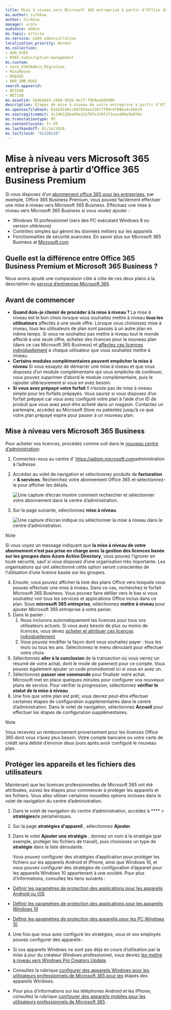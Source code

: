 ```yaml
---
title: Mise à niveau vers Microsoft 365 entreprise à partir d’Office 365 Business Premium
ms.author: sirkkuw
author: Sirkkuw
manager: scotv
audience: Admin
ms.topic: article
ms.service: o365-administration
localization_priority: Normal
ms.collection:
- Adm_O365
- M365-subscription-management
ms.custom:
- Core_O365Admin_Migration
- MiniMaven
- MSB365
- OKR_SMB_M365
search.appverid:
- BCS160
- MET150
ms.assetid: 5b4ba843-24b8-4526-8e1f-f9b9eab89d06
description: Étapes de mise à niveau de votre entreprise à partir d’Office 365 Business Premium vers Microsoft 365 Business.
ms.openlocfilehash: 61da9148ccb87654aa2391ff90c4f086a4cbbe24
ms.sourcegitcommit: 3c296126ba69a32af07e339f2f1eacdd8e5b878e
ms.translationtype: MT
ms.contentlocale: fr-FR
ms.lasthandoff: 01/14/2020
ms.locfileid: "41120138"
---
```

# <a name="upgrade-to-microsoft-365-business-from-office-365-business-premium"></a>Mise à niveau vers Microsoft 365 entreprise à partir d’Office 365 Business Premium

Si vous disposez d’un [abonnement office 365 pour les entreprises](https://products.office.com/compare-all-microsoft-office-products-4-column?activetab=tab:primaryr2), par exemple, Office 365 Business Premium, vous pouvez facilement effectuer une mise à niveau vers Microsoft 365 Business. Effectuez une mise à niveau vers Microsoft 365 Business si vous voulez ajouter : 
- Windows 10 professionnel (vers des PC exécutant Windows 8 ou version ultérieure)
- Contrôles simples qui gèrent les données métiers sur les appareils
- Fonctionnalités de sécurité avancées.
En savoir plus sur Microsoft 365 Business at [Microsoft.com](https://www.microsoft.com/microsoft-365/business)

## <a name="whats-the-difference-between-office-365-business-premium-and-microsoft-365-business"></a>Quelle est la différence entre Office 365 Business Premium et Microsoft 365 Business ?
Nous avons ajouté une comparaison côte à côte de ces deux plans à la description du [service d’entreprise Microsoft 365](https://docs.microsoft.com/office365/servicedescriptions/microsoft-365-service-descriptions/microsoft-365-business-service-description). 

## <a name="before-you-get-started"></a>Avant de commencer

- **Quand dois-je choisir de procéder à la mise à niveau ?** La mise à niveau est le bon choix lorsque vous souhaitez mettre à niveau **tous les utilisateurs** affectés à une seule offre. Lorsque vous choisissez mise à niveau, tous les utilisateurs de plan sont passés à un autre plan en même temps. Si vous ne souhaitez pas mettre à niveau tout le monde affecté à une seule offre, achetez des licences pour le nouveau plan (dans ce cas Microsoft 365 Business) et [affectez ces licences individuellement](https://docs.microsoft.com/office365/admin/manage/assign-licenses-to-users) à chaque utilisateur que vous souhaitez mettre à niveau. 
- **Certains modules complémentaires peuvent empêcher la mise à niveau** Si vous essayez de démarrer une mise à niveau et que vous disposez d’un module complémentaire qui vous empêche de continuer, vous pouvez supprimer d’abord le module complémentaire, puis le rajouter ultérieurement si vous en avez besoin. 
- **Si vous avez prépayé votre forfait** Il n’existe pas de mise à niveau simple pour les forfaits prépayés. Vous saurez si vous disposez d’un forfait prépayé car vous avez configuré votre plan à l’aide d’un ID de produit que vous avez peut-être acheté dans un magasin. Contactez un partenaire, accédez au Microsoft Store ou patientez jusqu’à ce que votre plan prépayé expire pour passer à un nouveau plan.

## <a name="upgrade-to-microsoft-365-business"></a>Mise à niveau vers Microsoft 365 Business
Pour acheter vos licences, procédez comme suit dans le [nouveau centre d’administration](https://docs.microsoft.com/office365/admin/microsoft-365-admin-center-preview):
1. Connectez-vous au centre d' <a href="https://go.microsoft.com/fwlink/p/?linkid=837890" target="_blank">https://admin.microsoft.com</a>administration à l’adresse.
2. Accédez au volet de navigation et sélectionnez produits de **facturation** \> **& services**. Recherchez votre abonnement Office 365 et sélectionnez-le pour afficher les détails. 

    ![Une capture d’écran montre comment rechercher et sélectionner votre abonnement dans le centre d’administration.](media/FindYourSubscription.png)

3. Sur la page suivante, sélectionnez **mise à niveau**. 

      ![Une capture d’écran indique où sélectionner la mise à niveau dans le centre d’administration.](media/SelectUpgrade.png)

  > [!NOTE]
  > Si vous voyez un message indiquant que **la mise à niveau de votre abonnement n’est pas prise en charge avec la gestion des licences basée sur les groupes dans Azure Active Directory**, vous pouvez l’ignorer en toute sécurité, sauf si vous disposez d’une organisation très importante. Les organisations qui ont sélectionné cette option seront conscientes de l’utilisation d’une licence basée sur les groupes.

4. Ensuite, vous pouvez afficher la liste des plans Office vers lesquels vous pouvez effectuer une mise à niveau. Dans ce cas, recherchez le forfait Microsoft 365 Business. Vous pouvez faire défiler vers le bas si vous souhaitez voir tous les services et applications Office inclus dans ce plan. Sous **microsoft 365 entreprise**, sélectionnez **mettre à niveau** pour ajouter Microsoft 365 entreprise à votre panier.
5. Dans le panier :
    1. Nous inclurons automatiquement les licences pour tous vos utilisateurs actuels. Si vous avez besoin de plus ou moins de licences, vous devez [acheter et attribuer ces licences individuellement](https://docs.microsoft.com/office365/admin/manage/assign-licenses-to-users).  
    2. Vous pouvez modifier la façon dont vous souhaitez payer : tous les mois ou tous les ans. Sélectionnez le menu déroulant pour effectuer votre choix.
6. Sélectionnez **aller à la conclusion** de la transaction où vous verrez un résumé de votre achat, dont le mode de paiement pour ce compte. Vous pouvez également ajouter un code promotionnel ici si vous en avez un.
7. Sélectionnez **passer une commande** pour finaliser votre achat.
Microsoft met en place quelques minutes pour configurer vos nouveaux plans de service. Pour vérifier la progression, sélectionnez **vérifier le statut de la mise à niveau**. 
1. Une fois que votre plan est prêt, vous devrez peut-être effectuer certaines étapes de configuration supplémentaires dans le centre d’administration. Dans le volet de navigation, sélectionnez **Accueil** pour effectuer les étapes de configuration supplémentaires.

> [!NOTE]
> Vous recevrez un remboursement proversement pour les licences Office 365 dont vous n’avez plus besoin. Votre compte bancaire ou votre carte de crédit sera débité d’environ deux jours après avoir configuré le nouveau plan.
  
## <a name="protect-user-devices-and-files"></a>Protéger les appareils et les fichiers des utilisateurs

Maintenant que les licences professionnelles de Microsoft 365 ont été attribuées, suivez les étapes pour commencer à protéger les appareils et les fichiers. Vous allez utiliser certaines nouvelles options incluses dans le volet de navigation du centre d’administration.
  
1. Dans le volet de navigation du centre d’administration, accédez à **** \> **stratégies**de périphériques.
    
2. Sur la page **stratégies d’appareil** , sélectionnez **Ajouter**.
    
3. Dans le volet **Ajouter une stratégie** , donnez un nom à la stratégie (par exemple, protéger les fichiers de travail), puis choisissez un type de **stratégie** dans la liste déroulante. 
    
    Vous pouvez configurer des stratégies d’application pour protéger les fichiers sur les appareils Android et iPhone, ainsi que Windows 10, et vous pouvez configurer des stratégies de configuration d’appareil pour les appareils Windows 10 appartenant à une société. Pour plus d’informations, consultez les liens suivants :
    
  - [Définir les paramètres de protection des applications pour les appareils Android ou iOS](app-protection-settings-for-android-and-ios.md)
    
  - [Définir les paramètres de protection des applications pour les appareils Windows 10](protection-settings-for-windows-10-devices.md)
    
  - [Définir les paramètres de protection des appareils pour les PC Windows 10](protection-settings-for-windows-10-pcs.md)
    
  
4. Une fois que vous avez configuré les stratégies, vous et vos employés pouvez configurer des appareils :
    
  - Si vos appareils Windows ne sont pas déjà en cours d’utilisation par la mise à jour du créateur Windows professionnel, vous devrez [les mettre à niveau vers Windows Pro Creators Update](upgrade-to-windows-pro-creators-update.md).
    
  - Consultez la rubrique [configurer des appareils Windows pour les utilisateurs professionnels de Microsoft 365 pour les](set-up-windows-devices.md) étapes des appareils Windows. 
    
  - Pour plus d’informations sur les téléphones Android et les iPhone, consultez la rubrique [configurer des appareils mobiles pour les utilisateurs professionnels de Microsoft 365](set-up-mobile-devices.md) . 
